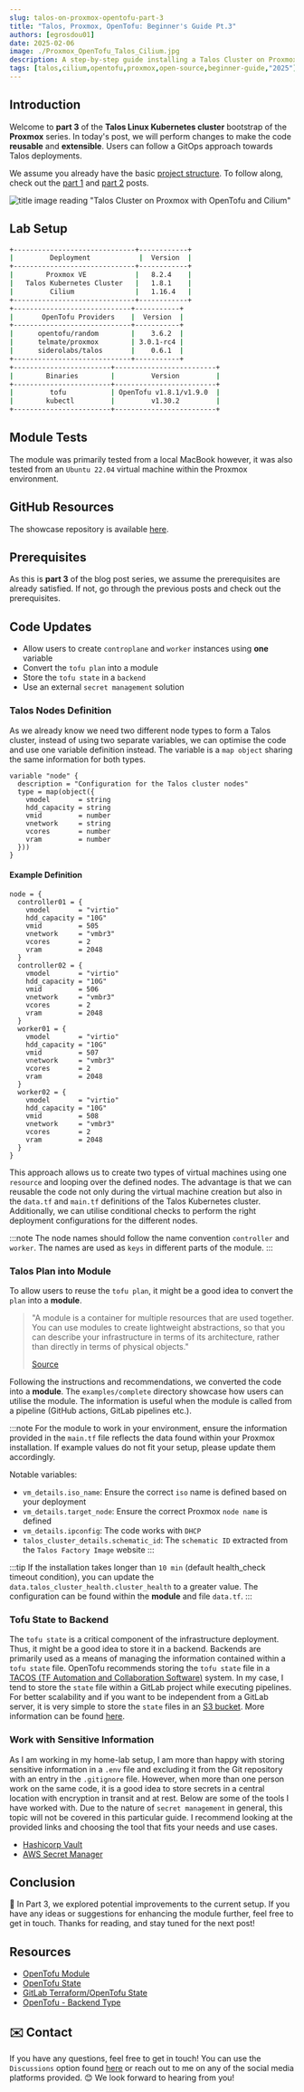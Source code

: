 ```yaml
---
slug: talos-on-proxmox-opentofu-part-3
title: "Talos, Proxmox, OpenTofu: Beginner's Guide Pt.3"
authors: [egrosdou01]
date: 2025-02-06
image: ./Proxmox_OpenTofu_Talos_Cilium.jpg
description: A step-by-step guide installing a Talos Cluster on Proxmox with OpenTofu - Part 3.
tags: [talos,cilium,opentofu,proxmox,open-source,beginner-guide,"2025"]
---
```


## Introduction

Welcome to **part 3** of the **Talos Linux Kubernetes cluster** bootstrap of the **Proxmox** series. In today's post, we will perform changes to make the code **reusable** and **extensible**. Users can follow a GitOps approach towards Talos deployments.

We assume you already have the basic [project structure](https://github.com/egrosdou01/blog-post-resources/tree/main/opentofu-talos-proxmox). To follow along, check out the [part 1](talos-proxmox-opentofu-part-1.md) and [part 2](talos-proxmox-opentofu-part-2.md) posts.

![title image reading "Talos Cluster on Proxmox with OpenTofu and Cilium"](Proxmox_OpenTofu_Talos_Cilium.jpg)

<!--truncate-->

## Lab Setup

```bash
+------------------------------+------------+
|         Deployment            |  Version  |
+------------------------------+------------+
|        Proxmox VE            |   8.2.4    |
|   Talos Kubernetes Cluster   |   1.8.1    |
|         Cilium               |   1.16.4   |
+------------------------------+------------+
+-----------------------------+-----------+
|       OpenTofu Providers    |  Version  |
+-----------------------------+-----------+
|      opentofu/random        |    3.6.2  |
|      telmate/proxmox        | 3.0.1-rc4 |
|      siderolabs/talos       |    0.6.1  |
+-----------------------------+-----------+
+------------------------+-------------------------+
|        Binaries        |         Version         |
+------------------------+-------------------------+
|         tofu           | OpenTofu v1.8.1/v1.9.0  |
|        kubectl         |         v1.30.2         |
+------------------------+-------------------------+
```

## Module Tests

The module was primarily tested from a local MacBook however, it was also tested from an `Ubuntu 22.04` virtual machine within the Proxmox environment.

## GitHub Resources

The showcase repository is available [here](https://github.com/egrosdou01/blog-post-resources/tree/main/opentofu-talos-cilium-proxmox-module).

## Prerequisites

As this is **part 3** of the blog post series, we assume the prerequisites are already satisfied. If not, go through the previous posts and check out the prerequisites.

## Code Updates

- Allow users to create `controplane` and `worker` instances using **one** variable
- Convert the `tofu plan` into a module
- Store the `tofu state` in a `backend`
- Use an external `secret management` solution

### Talos Nodes Definition

As we already know we need two different node types to form a Talos cluster, instead of using two separate variables, we can optimise the code and use one variable definition instead. The variable is a `map object` sharing the same information for both types.

```hcl
variable "node" {
  description = "Configuration for the Talos cluster nodes"
  type = map(object({
    vmodel       = string
    hdd_capacity = string
    vmid         = number
    vnetwork     = string
    vcores       = number
    vram         = number
  }))
}
```

#### Example Definition

```hcl
node = {
  controller01 = {
    vmodel       = "virtio"
    hdd_capacity = "10G"
    vmid         = 505
    vnetwork     = "vmbr3"
    vcores       = 2
    vram         = 2048
  }
  controller02 = {
    vmodel       = "virtio"
    hdd_capacity = "10G"
    vmid         = 506
    vnetwork     = "vmbr3"
    vcores       = 2
    vram         = 2048
  }
  worker01 = {
    vmodel       = "virtio"
    hdd_capacity = "10G"
    vmid         = 507
    vnetwork     = "vmbr3"
    vcores       = 2
    vram         = 2048
  }
  worker02 = {
    vmodel       = "virtio"
    hdd_capacity = "10G"
    vmid         = 508
    vnetwork     = "vmbr3"
    vcores       = 2
    vram         = 2048
  }
}
```

This approach allows us to create two types of virtual machines using one `resource` and looping over the defined nodes. The advantage is that we can reusable the code not only during the virtual machine creation but also in the `data.tf` and `main.tf` definitions of the Talos Kubernetes cluster. Additionally, we can utilise conditional checks to perform the right deployment configurations for the different nodes.

:::note
The node names should follow the name convention `controller` and `worker`. The names are used as `keys` in different parts of the module.
:::

### Talos Plan into Module

To allow users to reuse the `tofu plan`, it might be a good idea to convert the `plan` into a **module**.

> "A module is a container for multiple resources that are used together. You can use modules to create lightweight abstractions, so that you can describe your infrastructure in terms of its architecture, rather than directly in terms of physical objects."
>
> [Source](https://opentofu.org/docs/language/modules/develop/)

Following the instructions and recommendations, we converted the code into a **module**. The `examples/complete` directory showcase how users can utilise the module. The information is useful when the module is called from a pipeline (GitHub actions, GitLab pipelines etc.).

:::note
For the module to work in your environment, ensure the information provided in the `main.tf` file reflects the data found within your Proxmox installation. If example values do not fit your setup, please update them accordingly.

Notable variables:
- `vm_details.iso_name`: Ensure the correct `iso` name is defined based on your deployment
- `vm_details.target_node`: Ensure the correct Proxmox `node name` is defined
- `vm_details.ipconfig`: The code works with `DHCP`
- `talos_cluster_details.schematic_id`: The `schematic ID` extracted from the `Talos Factory Image` website
:::

:::tip
If the installation takes longer than `10 min` (default health_check timeout condition), you can update the `data.talos_cluster_health.cluster_health` to a greater value. The configuration can be found within the **module** and file `data.tf`.
:::

### Tofu State to Backend

The `tofu state` is a critical component of the infrastructure deployment. Thus, it might be a good idea to store it in a backend. Backends are primarily used as a means of managing the information contained within a `tofu state` file. OpenTofu recommends storing the `tofu state` file in a [TACOS (TF Automation and Collaboration Software)](https://opentofu.org/docs/language/state/remote/) system. In my case, I tend to store the `state` file within a GitLab project while executing pipelines. For better scalability and if you want to be independent from a GitLab server, it is very simple to store the `state` files in an [S3 bucket](https://aws.amazon.com/s3/). More information can be found [here](https://spacelift.io/blog/terraform-s3-backend).

### Work with Sensitive Information

As I am working in my home-lab setup, I am more than happy with storing sensitive information in a `.env` file and excluding it from the Git repository with an entry in the `.gitignore` file. However, when more than one person work on the same code, it is a good idea to store secrets in a central location with encryption in transit and at rest. Below are some of the tools I have worked with. Due to the nature of `secret management` in general, this topic will not be covered in this particular guide. I recommend looking at the provided links and choosing the tool that fits your needs and use cases.

- [Hashicorp Vault](https://www.vaultproject.io/)
- [AWS Secret Manager](https://aws.amazon.com/secrets-manager/)

## Conclusion

🚀 In Part 3, we explored potential improvements to the current setup. If you have any ideas or suggestions for enhancing the module further, feel free to get in touch. Thanks for reading, and stay tuned for the next post!

## Resources

- [OpenTofu Module](https://opentofu.org/docs/language/modules/)
- [OpenTofu State](https://opentofu.org/docs/language/state/remote/)
- [GitLab Terraform/OpenTofu State](https://docs.gitlab.com/ee/user/infrastructure/iac/terraform_state.html)
- [OpenTofu - Backend Type](https://opentofu.org/docs/language/settings/backends/http/)

## ✉️ Contact

If you have any questions, feel free to get in touch! You can use the `Discussions` option found [here](https://github.com/egrosdou01/blog.grosdouli.dev/discussions) or reach out to me on any of the social media platforms provided. 😊 We look forward to hearing from you!
